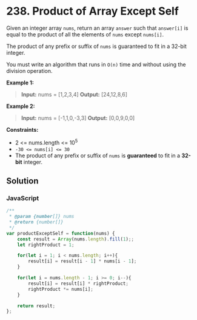 # 238. Product of Array Except Self

Given an integer array `nums`, return an array `answer` such that `answer[i]` is equal to the product of all the elements of `nums` except `nums[i]`.

The product of any prefix or suffix of `nums` is guaranteed to fit in a 32-bit integer.

You must write an algorithm that runs in `O(n)` time and without using the division operation.

**Example 1:**

>**Input:** nums = [1,2,3,4]
**Output:** [24,12,8,6]

**Example 2:**

>**Input:** nums = [-1,1,0,-3,3]
**Output:** [0,0,9,0,0]

**Constraints:**

* 2 <= nums.length <= $10^5$
* `-30 <= nums[i] <= 30`
* The product of any prefix or suffix of `nums` is **guaranteed** to fit in a **32-bit** integer.

## Solution

### JavaScript

```javaScript
/**
 * @param {number[]} nums
 * @return {number[]}
 */
var productExceptSelf = function(nums) {
    const result = Array(nums.length).fill(1);;
    let rightProduct = 1;

    for(let i = 1; i < nums.length; i++){
        result[i] = result[i - 1] * nums[i - 1];
    }

    for(let i = nums.length - 1; i >= 0; i--){
        result[i] = result[i] * rightProduct;
        rightProduct *= nums[i];
    }

    return result;
};
```
